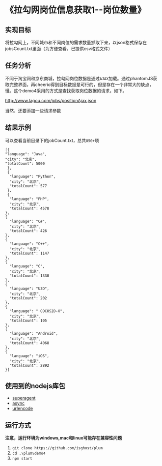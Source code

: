 # 《拉勾网岗位信息获取1--岗位数量》
## 实现目标
将拉勾网上，不同城市和不同岗位的需求数量抓取下来，以json格式保存在jobsCount.txt里面（为方便查看，已提供csv格式文件）
## 任务分析
不同于淘宝网和京东商城，拉勾网岗位数据是通过```AJAX```加载。通过phantomJS获取完整界面，再cheerio得到目标数据是可行的，但是存在一个非常大的缺点，慢。这个demo4采用的方式是查找获取岗位数据的请求，如下。

  http://www.lagou.com/jobs/positionAjax.json
  
当然，还要添加一些请求参数
## 结果示例
可以查看当前目录下的jobCount.txt，总共```850+```项

	[{
    "language": "Java",
    "city": "北京",
    "totalCount": 5000
     },
     {
      "language": "Python",
      "city": "北京",
      "totalCount": 577
     },
     {
      "language": "PHP",
      "city": "北京",
      "totalCount": 4578
    },
    {
      "language": "C#",
      "city": "北京",
      "totalCount": 426
    },
    {
      "language": "C++",
      "city": "北京",
      "totalCount": 1147
    },
    {
      "language": "C",
      "city": "北京",
      "totalCount": 1330
    },
    {
      "language": "U3D",
      "city": "北京",
      "totalCount": 202
    },
    {
      "language": " COCOS2D-X",
      "city": "北京",
      "totalCount": 105
    },
    {
      "language": "Android",
      "city": "北京",
      "totalCount": 4068
    },
    {
      "language": "iOS",
      "city": "北京",
      "totalCount": 2892
    }]

## 使用到的nodejs~~库~~包
* [superagent](https://github.com/visionmedia/superagent)
* [async](https://github.com/caolan/async)
* [urlencode](https://github.com/node-modules/urlencode)

## 运行方式
**注意，运行环境为windows,mac和linux可能存在兼容性问题**

1. ```git clone https://github.com/isghost/plum```
2. ```cd .\plum\demo4```
3. ```npm start```
